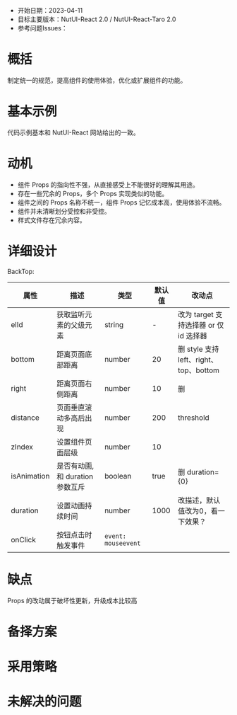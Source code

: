 - 开始日期：2023-04-11
- 目标主要版本：NutUI-React 2.0 / NutUI-React-Taro 2.0
- 参考问题Issues：

# 概括

制定统一的规范，提高组件的使用体验，优化或扩展组件的功能。


# 基本示例

代码示例基本和 NutUI-React 网站给出的一致。


# 动机

- 组件 Props 的指向性不强，从直接感受上不能很好的理解其用途。
- 存在一些冗余的 Props，多个 Props 实现类似的功能。
- 组件之间的 Props 名称不统一，组件 Props 记忆成本高，使用体验不流畅。
- 组件并未清晰划分受控和非受控。
- 样式文件存在冗余内容。


# 详细设计


BackTop:

| 属性 | 描述 | 类型 | 默认值 | 改动点 |
| --- | --- | --- | --- | --- |
| elId | 获取监听元素的父级元素 | string | - | 改为 target  支持选择器 or 仅 id 选择器 |
| bottom | 距离页面底部距离 | number | 20 | 删  style 支持 left、right、top、bottom |
| right | 距离页面右侧距离 | number | 10 | 删 |
| distance | 页面垂直滚动多高后出现 | number | 200 | threshold |
| zIndex | 设置组件页面层级 | number | 10 |  |
| isAnimation | 是否有动画,和 duration 参数互斥 | boolean | true | 删 duration={0} |
| duration | 设置动画持续时间 | number | 1000 | 改描述，默认值改为0，看一下效果？ |
| onClick | 按钮点击时触发事件 | `event: mouseevent` |  |  |


# 缺点

Props 的改动属于破坏性更新，升级成本比较高

# 备择方案


# 采用策略


# 未解决的问题

